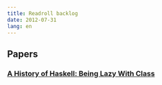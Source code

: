 ```yaml
---
title: Readroll backlog
date: 2012-07-31
lang: en
---
```


Papers
------

### [A History of Haskell: Being Lazy With Class](http://research.microsoft.com/en-us/um/people/simonpj/papers/history-of-haskell/history.pdf)
